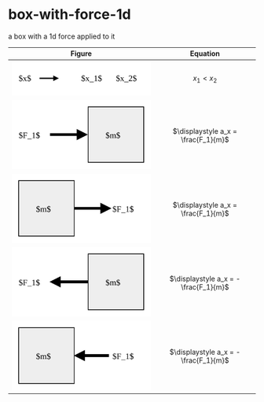 # box-with-force-1d
a box with a 1d force applied to it

Figure | Equation
:-: | :-:
![](x-direction-to-right.svg) | $x_1 < x_2$
![](box-pushed-from-left.svg) | $\displaystyle a_x = \frac{F_1}{m}$
![](box-pulled-from-right.svg)  | $\displaystyle a_x = \frac{F_1}{m}$
![](box-pulled-from-left.svg) | $\displaystyle a_x = -\frac{F_1}{m}$
![](box-pushed-from-right.svg) | $\displaystyle a_x = -\frac{F_1}{m}$